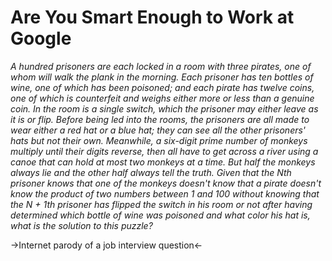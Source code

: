 # Are You Smart Enough to Work at Google

_A hundred prisoners are each locked in a room with three pirates, one of whom will walk the plank in the morning. Each prisoner has ten bottles of wine, one of which has been poisoned; and each pirate has twelve coins, one of which is counterfeit and weighs either more or less than a genuine coin. In the room is a single switch, which the prisoner may either leave as it is or flip. Before being led into the rooms, the prisoners are all made to wear either a red hat or a blue hat; they can see all the other prisoners' hats but not their own. Meanwhile, a six-digit prime number of monkeys multiply until their digits reverse, then all have to get across a river using a canoe that can hold at most two monkeys at a time. But half the monkeys always lie and the other half always tell the truth. Given that the Nth prisoner knows that one of the monkeys doesn't know that a pirate doesn't know the product of two numbers between 1 and 100 without knowing that the N + 1th prisoner has flipped the switch in his room or not after having determined which bottle of wine was poisoned and what color his hat is, what is the solution to this puzzle?_

->Internet parody of a job interview question<-